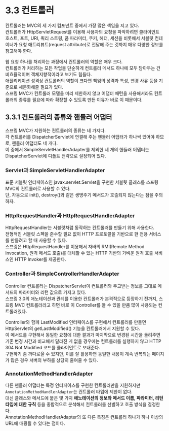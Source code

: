 # 3.3 컨트롤러

컨트롤러는 MVC의 세 가지 컴포넌트 중에서 가장 많은 책임을 지고 있다.  
컨트롤러가 HttpServletRequest를 이용해 사용자의 요청을 파악하려면 클라이언트 호스트, 포트, URI, 쿼리 스트링, 폼 파라미터, 쿠키, 헤더, 세션을 비롯해서 서블릿 컨테이너가 요청 애트리뷰트(request attribute)로 전달해 주는 것까지 매우 다양한 정보를 참고해야 한다.

웹 요청 하나를 처리하는 과정에서 컨트롤러의 역할은 매우 크다.  
컨트롤러가 처리하는 모든 작업을 단순하게 컨트롤러 메서드 하나에 모두 담아두는 건 비효율적이며 객체지향적이라고 보기도 힘들다.  
애플리케이션 성격상 컨트롤러의 역할이 크다면 책임의 성격과 특성, 변경 사유 등을 기준으로 세분화해줄 필요가 있다.  
스프링 MVC가 컨트롤러 모델을 미리 제한하지 않고 어댑터 패턴을 사용해서라도 컨트롤러의 종류를 필요에 따라 확장할 수 있도록 만든 이유가 바로 이 때문이다.

## 3.3.1 컨트롤러의 종류와 핸들러 어댑터

스프링 MVC가 지원하는 컨트롤러의 종류는 네 가지다.  
각 컨트롤러를 DispatcherServlet에 연결해 주는 핸들러 어댑터가 하나씩 있어야 하므로, 핸들러 어댑터도 네 개다.  
이 중에서 SimpleServletHandlerAdapter를 제외한 세 개의 핸들러 어댑터는 DispatcherServlet에 디폴트 전략으로 설정되어 있다.

### Servlet과 SimpleServletHandlerAdapter

표준 서블릿 인터페이스인 javax.servlet.Servlet을 구현한 서블릿 클래스를 스프링 MVC의 컨트롤러로 사용할 수 있다.  
단, 자동으로 init(), destroy()와 같은 생명주기 메서드가 호출되지 않는다는 점을 주의하자.

### HttpRequestHandler과 HttpRequestHandlerAdapter

HttpRequestHandler는 서블릿처럼 동작하는 컨트롤러를 만들기 위해 사용한다.  
전형적인 서블릿 스펙을 준수할 필요 없이 HTTP 프로토콜을 기반으로 한 전용 서비스를 만들려고 할 때 사용할 수 있다.  
스프링은 HttpRequestHandler를 이용해서 자바의 RMI(Remote Method Invocation, 원격 메서드 호출)를 대체할 수 있는 HTTP 기반의 가벼운 원격 호출 서비스인 HTTP Invoker를 제공한다.

### Controller과 SimpleControllerHandlerAdapter

Controller 컨트롤러는 DispatcherServlet이 컨트롤러와 주고받는 정보를 그대로 메서드의 파라미터와 리턴 값으로 가지고 있다.  
스프링 3.0의 애노테이션과 관례를 이용한 컨트롤러가 본격적으로 등장하기 전까지, 스프링 MVC 컨트롤러라고 하면 바로 이 Controller를 들 수 있을 만큼 많이 사용되는 컨트롤러였다.

Controller와 함께 LastModified 인터페이스를 구현해서 컨트롤러를 만들면 HttpServlet의 getLastModified() 기능을 컨트롤러에서 지원할 수 있다.  
이 메서드를 구현해서 동일한 요청에 대한 결과가 마지막으로 변경된 시간을 돌려주면 기존 변경 시간과 비교해서 달라진 게 없을 경우에는 컨트롤러를 실행하지 않고 HTTP 304 Not Modified 코드를 클라이언트로 보내준다.  
구현하기 좀 까다로울 수 있지만, 이를 잘 활용하면 동일한 내용이 계속 반복되는 페이지가 많은 경우 서버의 부하를 상당히 줄여줄 수 있다.

### AnnotationMethodHandlerAdapter

다른 핸들러 어댑터는 특정 인터페이스를 구현한 컨트롤러만을 지원하지만 `AnnotationMethodHandlerAdapter`는 컨트롤러 타입에 제한이 없다.  
대신 클래스와 메서드에 붙은 몇 가지 **애노테이션의 정보와 메서드 이름, 파라미터, 리턴 타입에 대한 규칙** 등을 종합적으로 분석해서 컨트롤러를 선별하고 호출 방식을 결정한다.  
AnnotationMethodHandlerAdapter의 또 다른 특징은 컨트롤러 하나가 하나 이상의 URL에 매핑될 수 있다는 점이다.
